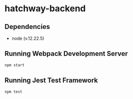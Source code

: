 # hatchway-backend

## Dependencies

- node (v.12.22.5)

## Running Webpack Development Server

```sh
npm start
```

## Running Jest Test Framework

```sh
npm test
```
